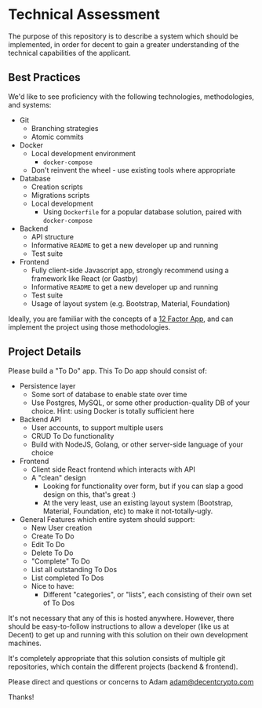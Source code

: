 # Technical Assessment

The purpose of this repository is to describe a system which should be implemented, in order for decent to gain a greater understanding of the technical capabilities of the applicant.

## Best Practices

We'd like to see proficiency with the following technologies, methodologies, and systems:

* Git
  * Branching strategies
  * Atomic commits
* Docker
  * Local development environment
    * `docker-compose`
  * Don't reinvent the wheel - use existing tools where appropriate
* Database
  * Creation scripts
  * Migrations scripts
  * Local development
    * Using `Dockerfile` for a popular database solution, paired with `docker-compose`
* Backend
  * API structure
  * Informative `README` to get a new developer up and running
  * Test suite
* Frontend
  * Fully client-side Javascript app, strongly recommend using a framework like React (or Gastby)
  * Informative `README` to get a new developer up and running
  * Test suite
  * Usage of layout system (e.g. Bootstrap, Material, Foundation)


Ideally, you are familiar with the concepts of a [12 Factor App](https://12factor.net/), and can implement the project using those methodologies.

## Project Details

Please build a "To Do" app. This To Do app should consist of:

* Persistence layer
  * Some sort of database to enable state over time
  * Use Postgres, MySQL, or some other production-quality DB of your choice. Hint: using Docker is totally sufficient here
* Backend API
  * User accounts, to support multiple users
  * CRUD To Do functionality
  * Build with NodeJS, Golang, or other server-side language of your choice
* Frontend
  * Client side React frontend which interacts with API
  * A "clean" design
    * Looking for functionality over form, but if you can slap a good design on this, that's great :)
    * At the very least, use an existing layout system (Bootstrap, Material, Foundation, etc) to make it not-totally-ugly.
* General Features which entire system should support:
  * New User creation
  * Create To Do
  * Edit To Do
  * Delete To Do
  * "Complete" To Do
  * List all outstanding To Dos
  * List completed To Dos
  * Nice to have:
    * Different "categories", or "lists", each consisting of their own set of To Dos

It's not necessary that any of this is hosted anywhere. However, there should be easy-to-follow instructions to allow a developer (like us at Decent) to get up and running with this solution on their own development machines.

It's completely appropriate that this solution consists of multiple git repositories, which contain the different projects (backend & frontend).

Please direct and questions or concerns to Adam <adam@decentcrypto.com>

Thanks!
